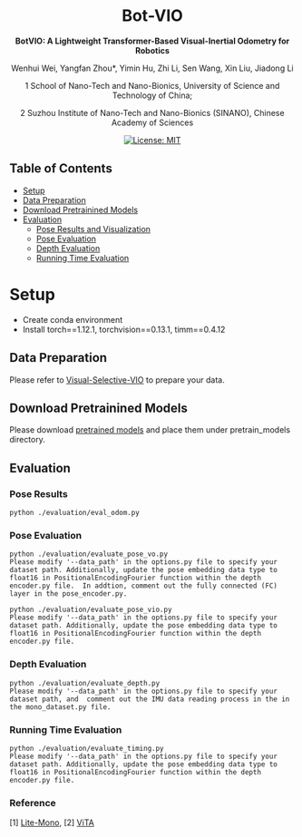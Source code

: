 <div id="top" align="center">
  
# Bot-VIO
**BotVIO: A Lightweight Transformer-Based Visual-Inertial Odometry for Robotics**

  Wenhui Wei, Yangfan Zhou*, Yimin Hu, Zhi Li, Sen Wang,  Xin Liu, Jiadong Li

  1 School of Nano-Tech and Nano-Bionics, University of Science and Technology of China;

  2 Suzhou Institute of Nano-Tech and Nano-Bionics (SINANO), Chinese Academy of Sciences
  
<a href="#license">
  <img alt="License: MIT" src="https://img.shields.io/badge/license-MIT-blue.svg"/>
</a>
</div>


## Table of Contents
- [Setup](#setup)
- [Data Preparation](#data-preparation)
- [Download Pretrainined Models](#download-pretrainined-models)
- [Evaluation](#evaluation)
  - [Pose Results and Visualization](#pose-results)
  - [Pose Evaluation](#pose-evaluation)
  - [Depth Evaluation](#depth-evaluation)
  - [Running Time Evaluation](#running-time-evaluation)

# Setup
- Create conda environment
- Install torch==1.12.1, torchvision==0.13.1, timm==0.4.12

## Data Preparation
Please refer to [Visual-Selective-VIO](https://github.com/mingyuyng/Visual-Selective-VIO) to prepare your data. 

## Download Pretrainined Models
Please download [pretrained models](https://drive.google.com/drive/folders/1D-CpdPKyOwRMFlU-sp0dhslvIBmx9oxf?usp=drive_link) and place them under pretrain_models directory.

## Evaluation
### Pose Results
    python ./evaluation/eval_odom.py
    
### Pose Evaluation
    python ./evaluation/evaluate_pose_vo.py
    Please modify '--data_path' in the options.py file to specify your dataset path. Additionally, update the pose embedding data type to float16 in PositionalEncodingFourier function within the depth encoder.py file.  In addtion, comment out the fully connected (FC) layer in the pose_encoder.py.
    
    python ./evaluation/evaluate_pose_vio.py
    Please modify '--data_path' in the options.py file to specify your dataset path. Additionally, update the pose embedding data type to float16 in PositionalEncodingFourier function within the depth encoder.py file.

### Depth Evaluation
    python ./evaluation/evaluate_depth.py
    Please modify '--data_path' in the options.py file to specify your dataset path, and  comment out the IMU data reading process in the in the mono_dataset.py file.
    
### Running Time Evaluation
    python ./evaluation/evaluate_timing.py
    Please modify '--data_path' in the options.py file to specify your dataset path. Additionally, update the pose embedding data type to float16 in PositionalEncodingFourier function within the depth encoder.py file.

### Reference
[1] [Lite-Mono](https://github.com/noahzn/Lite-Mono), [2] [ViTA](https://github.com/KexianHust/ViTA)
